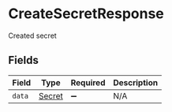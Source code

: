 # CreateSecretResponse

Created secret


## Fields

| Field                                   | Type                                    | Required                                | Description                             |
| --------------------------------------- | --------------------------------------- | --------------------------------------- | --------------------------------------- |
| `data`                                  | [Secret](../../models/shared/secret.md) | :heavy_minus_sign:                      | N/A                                     |
